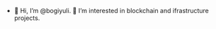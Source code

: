 - 👋 Hi, I’m @bogiyuli. 👀 I’m interested in blockchain and ifrastructure projects.


<!---
bogiyuli/bogiyuli is a ✨ special ✨ repository because its `README.md` (this file) appears on your GitHub profile.
You can click the Preview link to take a look at your changes.
--->
